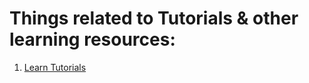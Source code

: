 # Things related to Tutorials & other learning resources:
1. [Learn Tutorials](https://learntutorials.net/)
